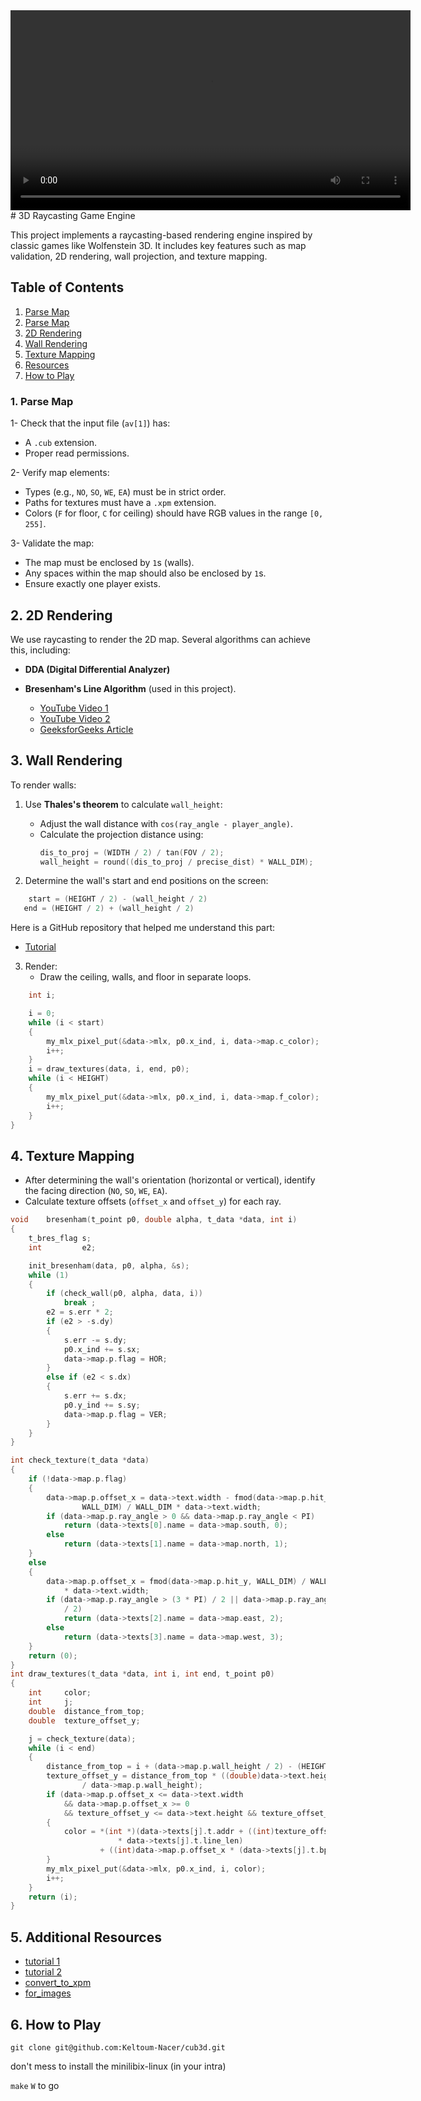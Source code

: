 <!DOCTYPE html>
<html>
<head>
    <title>Gameplay Video</title>
</head>
<body>
    <video src="CUB3D.mp4" controls width="640"></video>
</body>
</html>
# 3D Raycasting Game Engine

This project implements a raycasting-based rendering engine inspired by classic games like Wolfenstein 3D. It includes key features such as map validation, 2D rendering, wall projection, and texture mapping.

## Table of Contents
1. [Parse Map](#1-parse-map)
1. [Parse Map](#1-parse-map)
2. [2D Rendering](#2-2d-rendering)
3. [Wall Rendering](#3-wall-rendering)
4. [Texture Mapping](#4-texture-mapping)
5. [Resources](#5-Additional-Resources)
6. [How to Play](#6-how-to-play)

### 1. Parse Map

1- Check that the input file (`av[1]`) has:
  - A `.cub` extension.
  - Proper read permissions.
  
  2- Verify map elements:
  - Types (e.g., `NO`, `SO`, `WE`, `EA`) must be in strict order.
  - Paths for textures must have a `.xpm` extension.
  - Colors (`F` for floor, `C` for ceiling) should have RGB values in the range `[0, 255]`.
  
  3- Validate the map:
  - The map must be enclosed by `1`s (walls).
  - Any spaces within the map should also be enclosed by `1`s.
  - Ensure exactly one player exists.

## 2. 2D Rendering

We use raycasting to render the 2D map. Several algorithms can achieve this, including:
- **DDA (Digital Differential Analyzer)**
- **Bresenham's Line Algorithm** (used in this project).

   * [YouTube Video 1](https://youtu.be/RGB-wlatStc?si=jPJkp7XhoeITUuml)
   * [YouTube Video 2](https://youtu.be/CceepU1vIKo?si=E9myLNi9-4g3rhT_)
   * [GeeksforGeeks Article](https://www.geeksforgeeks.org/bresenhams-line-generation-algorithm/)

## 3. Wall Rendering

To render walls:
1. Use **Thales's theorem** to calculate `wall_height`:

   - Adjust the wall distance with `cos(ray_angle - player_angle)`.
   - Calculate the projection distance using:
     ```c
     dis_to_proj = (WIDTH / 2) / tan(FOV / 2);
     wall_height = round((dis_to_proj / precise_dist) * WALL_DIM);
     ```
2. Determine the wall's start and end positions on the screen:
```c
    start = (HEIGHT / 2) - (wall_height / 2)
   end = (HEIGHT / 2) + (wall_height / 2)
   ```

Here is a GitHub repository that helped me understand this part:
   * [Tutorial](https://github.com/Toufa7/Cub3D)

3. Render:
   - Draw the ceiling, walls, and floor in separate loops.
```c
	int	i;

	i = 0;
	while (i < start)
	{
		my_mlx_pixel_put(&data->mlx, p0.x_ind, i, data->map.c_color);
		i++;
	}
	i = draw_textures(data, i, end, p0);
	while (i < HEIGHT)
	{
		my_mlx_pixel_put(&data->mlx, p0.x_ind, i, data->map.f_color);
		i++;
	}
}
```
## 4. Texture Mapping

- After determining the wall's orientation (horizontal or vertical), identify the facing direction (`NO`, `SO`, `WE`, `EA`).
- Calculate texture offsets (`offset_x` and `offset_y`) for each ray.
```c
void	bresenham(t_point p0, double alpha, t_data *data, int i)
{
	t_bres_flag	s;
	int			e2;

	init_bresenham(data, p0, alpha, &s);
	while (1)
	{
		if (check_wall(p0, alpha, data, i))
			break ;
		e2 = s.err * 2;
		if (e2 > -s.dy)
		{
			s.err -= s.dy;
			p0.x_ind += s.sx;
			data->map.p.flag = HOR;
		}
		else if (e2 < s.dx)
		{
			s.err += s.dx;
			p0.y_ind += s.sy;
			data->map.p.flag = VER;
		}
	}
}
```

```c
int	check_texture(t_data *data)
{
	if (!data->map.p.flag)
	{
		data->map.p.offset_x = data->text.width - fmod(data->map.p.hit_x,
				WALL_DIM) / WALL_DIM * data->text.width;
		if (data->map.p.ray_angle > 0 && data->map.p.ray_angle < PI)
			return (data->texts[0].name = data->map.south, 0);
		else
			return (data->texts[1].name = data->map.north, 1);
	}
	else
	{
		data->map.p.offset_x = fmod(data->map.p.hit_y, WALL_DIM) / WALL_DIM
			* data->text.width;
		if (data->map.p.ray_angle > (3 * PI) / 2 || data->map.p.ray_angle < PI
			/ 2)
			return (data->texts[2].name = data->map.east, 2);
		else
			return (data->texts[3].name = data->map.west, 3);
	}
	return (0);
}
int	draw_textures(t_data *data, int i, int end, t_point p0)
{
	int		color;
	int		j;
	double	distance_from_top;
	double	texture_offset_y;

	j = check_texture(data);
	while (i < end)
	{
		distance_from_top = i + (data->map.p.wall_height / 2) - (HEIGHT / 2);
		texture_offset_y = distance_from_top * ((double)data->text.height
				/ data->map.p.wall_height);
		if (data->map.p.offset_x <= data->text.width
			&& data->map.p.offset_x >= 0
			&& texture_offset_y <= data->text.height && texture_offset_y >= 0)
		{
			color = *(int *)(data->texts[j].t.addr + ((int)texture_offset_y
						* data->texts[j].t.line_len)
					+ ((int)data->map.p.offset_x * (data->texts[j].t.bpp / 8)));
		}
		my_mlx_pixel_put(&data->mlx, p0.x_ind, i, color);
		i++;
	}
	return (i);
}
```


## 5. Additional Resources


* [tutorial 1](https://permadi.com/1996/05/ray-casting-tutorial-7/)
* [tutorial 2](https://permadi.com/tutorial/raycast/rayc10.html)
* [convert_to_xpm](https://convertio.co/png-xpm/)
* [for_images](https://sketchfab.com/3d-models/smg-fps-animations-ca37ea9148dc4fcc9cc632175d311b23)
 


## 6. How to Play

``` git clone git@github.com:Keltoum-Nacer/cub3d.git ```

don't mess to install the minilibix-linux (in your intra)

```make```
`W` to go 
